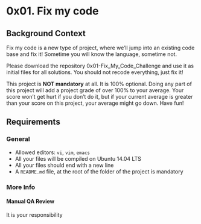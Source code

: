 # 0x01. Fix my code

## Background Context
Fix my code is a new type of project, where we’ll jump into an existing code base and fix it! Sometime you will know the language, sometime not.

Please download the repository 0x01-Fix_My_Code_Challenge and use it as initial files for all solutions. You should not recode everything, just fix it!

This project is **NOT mandatory** at all. It is 100% optional. Doing any part of this project will add a project grade of over 100% to your average. Your score won’t get hurt if you don’t do it, but if your current average is greater than your score on this project, your average might go down. Have fun!

## Requirements

### General
* Allowed editors: `vi`, `vim`, `emacs`
* All your files will be compiled on Ubuntu 14.04 LTS
* All your files should end with a new line
* A `README.md` file, at the root of the folder of the project is mandatory

### More Info
#### Manual QA Review
It is your responsibility